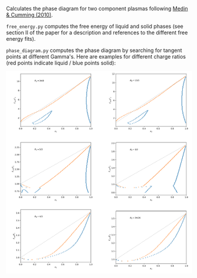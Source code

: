 Calculates the phase diagram for two component plasmas following [Medin & Cumming (2010)](http://adsabs.harvard.edu/abs/2010PhRvE..81c6107M).

`free_energy.py` computes the free energy of liquid and solid phases (see section II of the paper for a description and references to the different free energy fits).

`phase_diagram.py` computes the phase diagram by searching for tangent points at different Gamma's. Here are examples for different charge ratios (red points indicate liquid / blue points solid):

![Examples for different charge ratios](phase_diagram.png)

